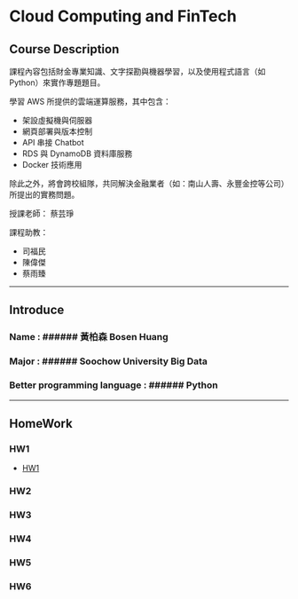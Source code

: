 # Cloud Computing and FinTech
## Course Description
課程內容包括財金專業知識、文字探勘與機器學習，以及使用程式語言（如Python）來實作專題題目。

學習 AWS 所提供的雲端運算服務，其中包含：
* 架設虛擬機與伺服器
* 網頁部署與版本控制
* API 串接 Chatbot
* RDS 與 DynamoDB 資料庫服務
* Docker 技術應用

除此之外，將會跨校組隊，共同解決金融業者（如：南山人壽、永豐金控等公司）所提出的實務問題。

授課老師：
蔡芸琤

課程助教：
* 司福民
* 陳偉傑
* 蔡雨臻


---
## Introduce
### Name : ###### 黃柏森 Bosen Huang

### Major : ###### Soochow University Big Data

### Better programming language : ###### Python


---
## HomeWork
### HW1
* [HW1](HW/HW1.md)

### HW2

### HW3

### HW4

### HW5

### HW6
